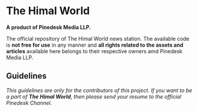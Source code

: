 # The Himal World
**A product of Pinedesk Media LLP.**

The official repository of The Himal World news station. The available code is **not free for use** in any manner and **all rights related to the assets and articles** available here belongs to their respective owners amd Pinedesk Media LLP.

## Guidelines

*_This guidelines are only for the contributors of this project. If you want to be a part of **The Himal World**, then please send your resume to the official Pinedesk Channel._*



### 
